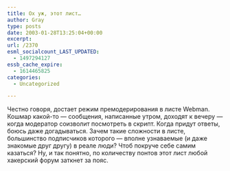 ```yaml
---
title: Ох уж, этот лист…
author: Gray
type: posts
date: 2003-01-28T13:25:04+00:00
excerpt:
url: /2370
esml_socialcount_LAST_UPDATED:
  - 1497294127
essb_cache_expire:
  - 1614465825
categories:
  - Uncategorized

---
```








Честно говоря, достает режим премодерирования в листе Webman. Кошмар какой-то &#8212; сообщения, написанные утром, доходят к вечеру &#8212; когда модератор соизволит посмотреть в скрипт. Когда придут ответы, боюсь даже догадываться. Зачем такие сложности в листе, большинство подписчиков которого &#8212; вполне узнаваемые (и даже знакомые друг другу) в реале люди? Чтоб покруче себе самим казаться? Ну, и так понятно, по количеству понтов этот лист любой хакерский форум заткнет за пояс.
